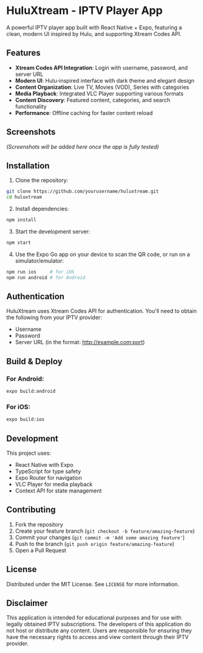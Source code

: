 # HuluXtream - IPTV Player App

A powerful IPTV player app built with React Native + Expo, featuring a clean, modern UI inspired by Hulu, and supporting Xtream Codes API.

## Features

- **Xtream Codes API Integration**: Login with username, password, and server URL
- **Modern UI**: Hulu-inspired interface with dark theme and elegant design
- **Content Organization**: Live TV, Movies (VOD), Series with categories
- **Media Playback**: Integrated VLC Player supporting various formats
- **Content Discovery**: Featured content, categories, and search functionality
- **Performance**: Offline caching for faster content reload

## Screenshots

_(Screenshots will be added here once the app is fully tested)_

## Installation

1. Clone the repository:
```bash
git clone https://github.com/yourusername/huluxtream.git
cd huluxtream
```

2. Install dependencies:
```bash
npm install
```

3. Start the development server:
```bash
npm start
```

4. Use the Expo Go app on your device to scan the QR code, or run on a simulator/emulator:
```bash
npm run ios     # for iOS
npm run android # for Android
```

## Authentication

HuluXtream uses Xtream Codes API for authentication. You'll need to obtain the following from your IPTV provider:

- Username
- Password
- Server URL (in the format: http://example.com:port)

## Build & Deploy

### For Android:

```bash
expo build:android
```

### For iOS:

```bash
expo build:ios
```

## Development

This project uses:

- React Native with Expo
- TypeScript for type safety
- Expo Router for navigation
- VLC Player for media playback
- Context API for state management

## Contributing

1. Fork the repository
2. Create your feature branch (`git checkout -b feature/amazing-feature`)
3. Commit your changes (`git commit -m 'Add some amazing feature'`)
4. Push to the branch (`git push origin feature/amazing-feature`)
5. Open a Pull Request

## License

Distributed under the MIT License. See `LICENSE` for more information.

## Disclaimer

This application is intended for educational purposes and for use with legally obtained IPTV subscriptions. The developers of this application do not host or distribute any content. Users are responsible for ensuring they have the necessary rights to access and view content through their IPTV provider.
